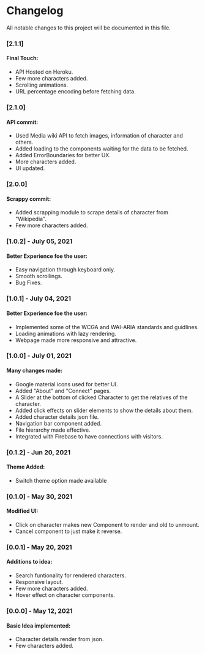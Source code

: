 # Changelog
All notable changes to this project will be documented in this file.

### [2.1.1]
#### Final Touch:
- API Hosted on Heroku.
- Few more characters added.
- Scrolling animations.
- URL percentage encoding before fetching data.

### [2.1.0]
#### API commit:
- Used Media wiki API to fetch images, information of character and others.
- Added loading to the components waiting for the data to be fetched.
- Added ErrorBoundaries for better UX.
- More characters added.
- UI updated.

### [2.0.0]
#### Scrappy commit:
- Added scrapping module to scrape details of character from "Wikipedia".
- Few more characters added.

### [1.0.2] - July 05, 2021
#### Better Experience foe the user:
- Easy navigation through keyboard only.
- Smooth scrollings.
- Bug Fixes.

### [1.0.1] - July 04, 2021
#### Better Experience foe the user:
- Implemented some of the WCGA and WAI-ARIA standards and guidlines.
- Loading animations with lazy rendering.
- Webpage made more responsive and attractive.

### [1.0.0] - July 01, 2021
#### Many changes made:
- Google material icons used for better UI.
- Added "About" and "Connect" pages.
- A Slider at the bottom of clicked Character to get the relatives of the character.
- Added click effects on slider elements to show the details about them.
- Added character details json file.
- Navigation bar component added.
- File hierarchy made effective.
- Integrated with Firebase to have connections with visitors.

### [0.1.2] - Jun 20, 2021
#### Theme Added:
- Switch theme option made available

### [0.1.0] - May 30, 2021
#### Modified UI:
- Click on character makes new Component to render and old to unmount.
- Cancel component to just make it reverse.

### [0.0.1] - May 20, 2021
#### Additions to idea:
- Search funtionality for rendered characters.
- Responsive layout.
- Few more characters added.
- Hover effect on character components.

### [0.0.0] - May 12, 2021
#### Basic Idea implemented:
- Character details render from json.
- Few characters added.